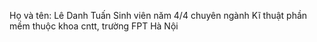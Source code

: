 Họ và tên: Lê Danh Tuấn
Sinh viên năm 4/4 chuyên ngành Kĩ thuật phần mềm thuộc khoa cntt, trường FPT Hà Nội

